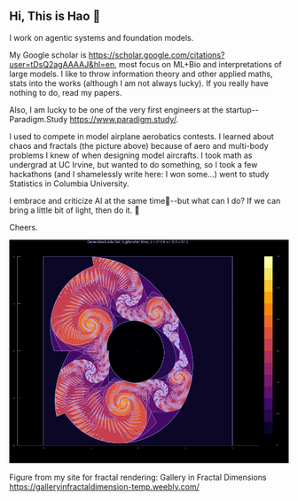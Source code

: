 ## Hi, This is Hao 👋

<!--
**HaoLi111/HaoLi111** is a ✨ _special_ ✨ repository because its `README.md` (this file) appears on your GitHub profile.

Here are some ideas to get you started:

- 🔭 I’m currently working on ...
- 🌱 I’m currently learning ...
- 👯 I’m looking to collaborate on ...
- 🤔 I’m looking for help with ...
- 💬 Ask me about ...
- 📫 How to reach me: ...
- 😄 Pronouns: ...
- ⚡ Fun fact: ...
-->


I work on agentic systems and foundation models. 

My Google scholar is https://scholar.google.com/citations?user=tDsQ2agAAAAJ&hl=en, most focus on ML+Bio and interpretations of large models. I like to throw information theory and other applied maths, stats into the works (although I am not always lucky). If you really have nothing to do, read my papers.

Also, I am lucky to be one of the very first engineers at the startup--Paradigm.Study https://www.paradigm.study/. 

I used to compete in model airplane aerobatics contests. I learned about chaos and fractals (the picture above) because of aero and multi-body problems I knew of when designing model aircrafts. I took math as undergrad at UC Irvine, but wanted to do something, so I took a few hackathons (and I shamelessly write here: I won some...) went to study Statistics in Columbia University. 

I embrace and criticize AI at the same time🤔--but what can I do? If we can bring a little bit of light, then do it. 🔭

Cheers.

![One of the Fractal images I rendered late 2019](https://github.com/HaoLi111/HaoLi111/blob/main/fig/2_orig.png)

Figure from my site for fractal rendering: Gallery in Fractal Dimensions https://galleryinfractaldimension-temp.weebly.com/


